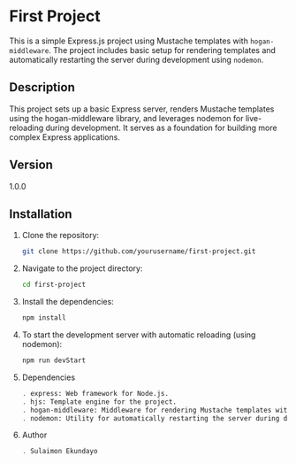 # First Project

This is a simple Express.js project using Mustache templates with `hogan-middleware`. The project includes basic setup for rendering templates and automatically restarting the server during development using `nodemon`.

## Description
This project sets up a basic Express server, renders Mustache templates using the hogan-middleware library, and leverages nodemon for live-reloading during development. It serves as a foundation for building more complex Express applications.

## Version
1.0.0

## Installation

1. Clone the repository:
   ```bash
   git clone https://github.com/yourusername/first-project.git
   ````
2. Navigate to the project directory:
    ```bash
   cd first-project
    ```
3. Install the dependencies:
    ```bash
    npm install
    ```
4. To start the development server with automatic reloading (using nodemon):
    ```bash
    npm run devStart
    ```
5. Dependencies
    ```bash
    . express: Web framework for Node.js.
    . hjs: Template engine for the project.
    . hogan-middleware: Middleware for rendering Mustache templates with  Hogan.
    . nodemon: Utility for automatically restarting the server during development.
    ```
6. Author
    ```bash
    . Sulaimon Ekundayo
    ```



